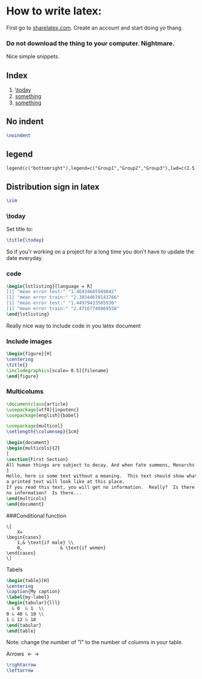 <script src="https://cdnjs.cloudflare.com/ajax/libs/KaTeX/0.7.1/katex.min.js" integrity="sha384-/y1Nn9+QQAipbNQWU65krzJralCnuOasHncUFXGkdwntGeSvQicrYkiUBwsgUqc1" crossorigin="anonymous"></script>


# How to write latex:


First go to [sharelatex.com](sharelatex.com). Create an account and start doing yo thang.<br/>
### Do not download the thing to your computer. Nightmare.

Nice simple snippets.<br/>

## Index

1. [\today](#today)
2. [something](#something)
3. [something](#something)

## No indent

```latex
\noindent
```
## legend
```latex
legend(c("bottomright"),legend=c("Group1","Group2","Group3"),lwd=c(2.5,2.5),col=c("red","green","blue"))
```
## Distribution sign in latex
```latex
\sim
```
### <a name="today"></a>\today
Set title to:
```latex
\title{\today}
```
So if you'r working on a project for a long time you don't have to update the date everyday.


### <a name="code"></a>code
```latex
\begin{lstlisting}[language = R]
[1] "mean error test:" "1.46934685949842"
[1] "mean error train:" "2.38344678143766"
[1] "mean error test:" "1.44979433585936"
[1] "mean error train:" "2.47167748969558"
\end{lstlisting}
```
Really nice way to include code in you latex document

### <a name="img"></a>Include images
```latex
\begin{figure}[H]
\centering
\title{}
\includegraphics[scale= 0.5]{filename}
\end{figure}
```
### Multicolums
```latex
\documentclass{article}
\usepackage[utf8]{inputenc}
\usepackage[english]{babel}

\usepackage{multicol}
\setlength{\columnsep}{1cm}

\begin{document}
\begin{multicols}{2}
[
\section{First Section}
All human things are subject to decay. And when fate summons, Monarchs must obey.
]
Hello, here is some text without a meaning.  This text should show what
a printed text will look like at this place.
If you read this text, you will get no information.  Really?  Is there
no information?  Is there...
\end{multicols}
\end{document}
```


###Conditional function
```
\[
    X=
\begin{cases}
    1,& \text{if male} \\
    0,              & \text{if women}
\end{cases}
\]
```
Tabels
```latex
\begin{table}[H]
\centering
\caption{My caption}
\label{my-label}
\begin{tabular}{lll}
  & 0  & 1  \\
0 & 40 & 10 \\
1 & 12 & 18
\end{tabular}
\end{table}
```
Note: change the number of "l" to the number of columns in your table.

Arrows $\leftarrow \rightarrow$
```latex
\rightarrow
\leftarrow

```
